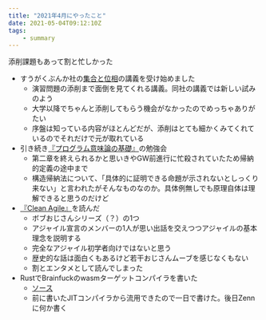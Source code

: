 ```yaml
---
title: "2021年4月にやったこと"
date: 2021-05-04T09:12:10Z
tags:
    - summary
---
```

添削課題もあって割と忙しかった

- すうがくぶんか社の[集合と位相](https://sugakubunka.com/set-and-topology/)の講義を受け始めました
    - 演習問題の添削まで面倒を見てくれる講義。同社の講義では新しい試みのよう
    - 大学以降でちゃんと添削してもらう機会がなかったのでめっちゃありがたい
    - 序盤は知っている内容がほとんどだが、添削はとても細かくみてくれているのでそれだけで元が取れている
- 引き続き[『プログラム意味論の基礎』](https://www.amazon.co.jp/dp/4781914837/)の勉強会
    - 第二章を終えられるかと思いきやGW前進行に忙殺されていたため帰納的定義の途中まで
    - 構造帰納法について、「具体的に証明できる命題が示されないとしっくり来ない」と言われたがそんなものなのか。具体例無しでも原理自体は理解できると思うのだけど
- [『Clean Agile』](https://www.amazon.co.jp/dp/B08KRHDS84)を読んだ
    - ボブおじさんシリーズ（？）の1つ
    - アジャイル宣言のメンバーの1人が思い出話を交えつつアジャイルの基本理念を説明する
    - 完全なアジャイル初学者向けではないと思う
    - 歴史的な話は面白くもあるけど若干おじさんムーブを感じなくもない
    - 割とエンタメとして読んでしまった
- RustでBrainfuckのwasmターゲットコンパイラを書いた
    - [ソース](https://github.com/m-shaka/bf2wasm)
    - 前に書いたJITコンパイラから流用できたので一日で書けた。後日Zennに何か書く
